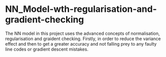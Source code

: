 # NN_Model-wth-regularisation-and-gradient-checking
The NN model in this project uses the advanced concepts of normalisation, regularisation and graident checking. Firstly, in order to reduce the variance effect and then to get a greater accuracy and not falling prey to any faulty line codes or gradient descent mistakes.
